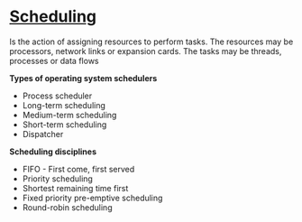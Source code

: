 # [Scheduling](https://en.wikipedia.org/wiki/Scheduling_(computing))
 
Is the action of assigning resources to perform tasks. The resources may be processors, network links or expansion cards. The tasks may be threads, processes or data flows

**Types of operating system schedulers**

- Process scheduler
- Long-term scheduling
- Medium-term scheduling
- Short-term scheduling
- Dispatcher

**Scheduling disciplines**

- FIFO - First come, first served
- Priority scheduling
- Shortest remaining time first
- Fixed priority pre-emptive scheduling
- Round-robin scheduling
